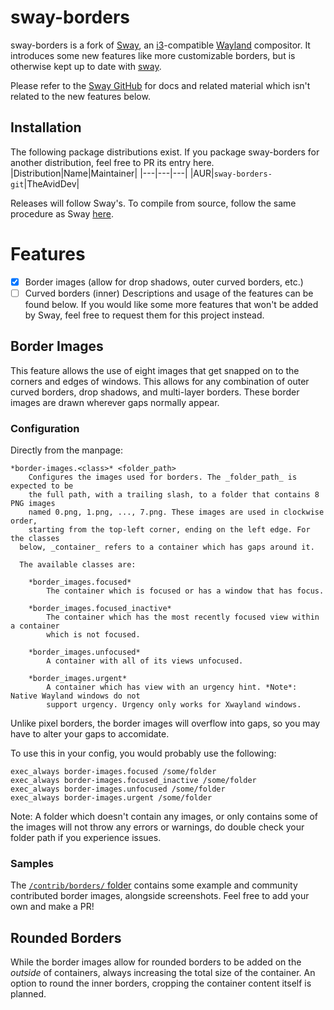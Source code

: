 # sway-borders

sway-borders is a fork of [Sway](https://swaywm.org), an [i3](https://i3wm.org/)-compatible [Wayland](http://wayland.freedesktop.org/) compositor. It introduces some new features like more customizable borders, but is otherwise kept up to date with [sway](https://github.com/swaywm/sway).

Please refer to the [Sway GitHub](https://github.com/swaywm/sway/) for docs and related material which isn't related to the new features below.

## Installation
The following package distributions exist. If you package sway-borders for another distribution, feel free to PR its entry here.
|Distribution|Name|Maintainer|
|---|---|---|
|AUR|`sway-borders-git`|TheAvidDev|

Releases will follow Sway's. To compile from source, follow the same procedure as Sway [here](https://github.com/swaywm/sway#compiling-from-source).

# Features
 - [X] Border images (allow for drop shadows, outer curved borders, etc.)
 - [ ] Curved borders (inner)
Descriptions and usage of the features can be found below. If you would like some more features that won't be added by Sway, feel free to request them for this project instead.

## Border Images
This feature allows the use of eight images that get snapped on to the corners and edges of windows. This allows for any combination of outer curved borders, drop shadows, and multi-layer borders. These border images are drawn wherever gaps normally appear.

### Configuration
Directly from the manpage:
```
*border-images.<class>* <folder_path>
	Configures the images used for borders. The _folder_path_ is expected to be
	the full path, with a trailing slash, to a folder that contains 8 PNG images
	named 0.png, 1.png, ..., 7.png. These images are used in clockwise order,
	starting from the top-left corner, ending on the left edge. For the classes
  below, _container_ refers to a container which has gaps around it.

  The available classes are:

	*border_images.focused*
		The container which is focused or has a window that has focus.

	*border_images.focused_inactive*
		The container which has the most recently focused view within a container
		which is not focused.

	*border_images.unfocused*
		A container with all of its views unfocused.

	*border_images.urgent*
		A container which has view with an urgency hint. *Note*: Native Wayland windows do not
		support urgency. Urgency only works for Xwayland windows.
```

Unlike pixel borders, the border images will overflow into gaps, so you may have to alter your gaps to accomidate.

To use this in your config, you would probably use the following:
```
exec_always border-images.focused /some/folder
exec_always border-images.focused_inactive /some/folder
exec_always border-images.unfocused /some/folder
exec_always border-images.urgent /some/folder
```

Note: A folder which doesn't contain any images, or only contains some of the images will not throw any errors or warnings, do double check your folder path if you experience issues.

### Samples
The [`/contrib/borders/` folder](https://github.com/TheAvidDev/sway-borders/tree/master/contrib/borders/) contains some example and community contributed border images, alongside screenshots. Feel free to add your own and make a PR!

## Rounded Borders
While the border images allow for rounded borders to be added on the _outside_ of containers, always increasing the total size of the container. An option to round the inner borders, cropping the container content itself is planned.
